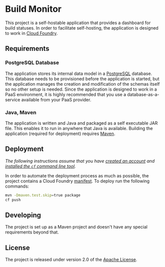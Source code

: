 # Build Monitor

This project is a self-hostable application that provides a dashboard for build statuses.  In order to facilitate self-hosting, the application is designed to work in [Cloud Foundry][].


## Requirements

### PostgreSQL Database
The application stores its internal data model in a [PostgreSQL][] database.  This database needs to be provisioned before the application is started, but the application manages the creation and modification of the schemas itself so no other setup is needed.  Since the application is designed to work in a PaaS environment, it is highly recommended that you use a database-as-a-service available from your PaaS provider.

### Java, Maven
The application is written and Java and packaged as a self executable JAR file.  This enables it to run in anywhere that Java is available.  Building the application (required for deployment) requires [Maven][].


## Deployment
_The following instructions assume that you have [created an account][cloud-foundry-account] and [installed the `cf` command line tool][]._

In order to automate the deployment process as much as possible, the project contains a Cloud Foundry [manifest][].  To deploy run the following commands:

```bash
mvn -Dmaven.test.skip=true package
cf push
```


## Developing
The project is set up as a Maven project and doesn't have any special requirements beyond that.


## License
The project is released under version 2.0 of the [Apache License][].

[Apache License]: http://www.apache.org/licenses/LICENSE-2.0
[Cloud Foundry]: http://run.pivotal.io
[cloud-foundry-account]: http://docs.cloudfoundry.com/docs/dotcom/getting-started.html#signup
[installed the `cf` command line tool]: http://docs.cloudfoundry.com/docs/dotcom/getting-started.html#install-cf
[manifest]: manifest.yml
[Maven]: http://maven.apache.org
[PostgreSQL]: http://www.postgresql.org
